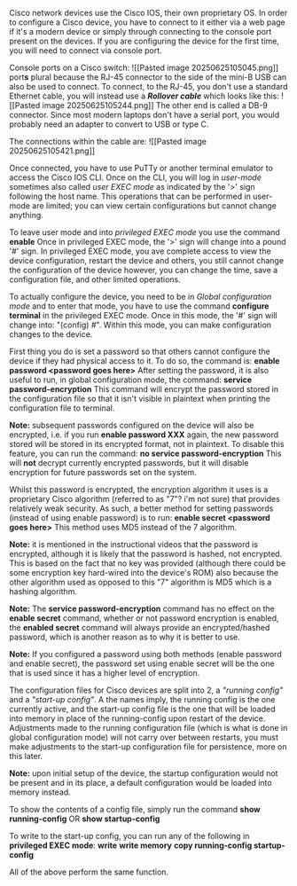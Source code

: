 Cisco network devices use the Cisco IOS, their own proprietary OS. In order to configure a Cisco device, you have to connect to it either via a web page if it's a modern device or simply through connecting to the console port present on the devices. If you are configuring the device for the first time, you will need to connect via console port.

Console ports on a Cisco switch:
![[Pasted image 20250625105045.png]]
port**s** plural because the RJ-45 connector to the side of the mini-B USB can also be used to connect. To connect, to the RJ-45, you don't use a standard Ethernet cable, you will instead use a ***Rollover cable*** which looks like this:
![[Pasted image 20250625105244.png]]
 The other end is called a DB-9 connector. Since most modern laptops don't have a serial port, you would probably need an adapter to convert to USB or type C.

The connections within the cable are:
![[Pasted image 20250625105421.png]]

Once connected, you have to use PuTTy or another terminal emulator to access the Cisco IOS CLI. Once on the CLI, you will log in *user-mode* sometimes also called *user EXEC mode* as indicated by the '>' sign following the host name. This operations that can be performed in user-mode are limited; you can view certain configurations but cannot change anything.

To leave user mode and into *privileged EXEC mode* you use the command 
	**enable**
Once in privileged EXEC mode, the '>' sign will change into a pound '#' sign. In privileged EXEC mode, you ave complete access to view the device configuration, restart the device and others, you still cannot change the configuration of the device however, you can change the time, save a configuration file, and other limited operations.

To actually configure the device, you need to be in *Global configuration mode* and to enter that mode, you have to use the command
	**configure terminal**
in the privileged EXEC mode. Once in this mode, the '#' sign will change into: "(config) #". Within this mode, you can make configuration changes to the device.

First thing you do is set a password so that others cannot configure the device if they had physical access to it. To do so, the command is:
	**enable password \<password goes here\>**
After setting the password, it is also useful to run, in global configuration mode, the command:
	**service password-encryption**
This command will encrypt the password stored in the configuration file so that it isn't visible in plaintext when printing the configuration file to terminal.

**Note:** subsequent passwords configured on the device will also be encrypted, i.e. if you run **enable password XXX** again, the new password stored will be stored in its encrypted format, not in plaintext. To disable this feature, you can run the command:
	**no service password-encryption**
This will **not** decrypt currently encrypted passwords, but it will disable encryption for future passwords set on the system.

Whilst this password is encrypted, the encryption algorithm it uses is a proprietary Cisco algorithm (referred to as "7"? i'm not sure) that provides relatively weak security. As such, a better method for setting passwords (instead of using enable password) is to run:
	**enable secret \<password goes here\>**
This method uses MD5 instead of the 7 algorithm.

**Note:** it is mentioned in the instructional videos that the password is encrypted, although it is likely that the password is hashed, not encrypted. This is based on the fact that no key was provided (although there could be some encryption key hard-wired into the device's ROM) also because the other algorithm used as opposed to this "7" algorithm is MD5 which is a hashing algorithm.

**Note:** The **service password-encryption** command has no effect on the **enable secret** command, whether or not password encryption is enabled, the **enabled secret** command will always provide an encrypted/hashed password, which is another reason as to why it is better to use.

**Note:** If you configured a password using both methods (enable password and enable secret), the password set using enable secret will be the one that is used since it has a higher level of encryption.

The configuration files for Cisco devices are split into 2, a *"running config"* and a *"start-up config"*. A the names imply, the running config is the one currently active, and the start-up config file is the one that will be loaded into memory in place of the running-config upon restart of the device. Adjustments made to the running configuration file (which is what is done in global configuration mode) will not carry over between restarts, you must make adjustments to the start-up configuration file for persistence, more on this later.

**Note:** upon initial setup of the device, the startup configuration would not be present and in its place, a default configuration would be loaded into memory instead.

To show the contents of a config file, simply run the command
	**show running-config** OR **show startup-config**

To write to the start-up config, you can run any of the following in **privileged EXEC mode**:
	**write**
	**write memory**
	**copy running-config startup-config**

All of the above perform the same function.

